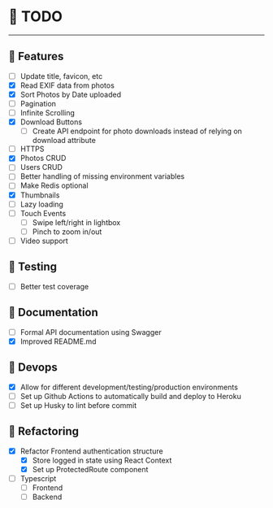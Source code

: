 # 📝 TODO

---

## 🚀 Features
- [ ] Update title, favicon, etc
- [x] Read EXIF data from photos
- [x] Sort Photos by Date uploaded
- [ ] Pagination
- [ ] Infinite Scrolling
- [x] Download Buttons
   - [ ] Create API endpoint for photo downloads instead of relying on download attribute
- [ ] HTTPS
- [x] Photos CRUD
- [ ] Users CRUD
- [ ] Better handling of missing environment variables
- [ ] Make Redis optional
- [x] Thumbnails
- [ ] Lazy loading
- [ ] Touch Events
   - [ ] Swipe left/right in lightbox
   - [ ] Pinch to zoom in/out
- [ ] Video support
## 🧪 Testing
- [ ] Better test coverage
## 📄 Documentation
- [ ] Formal API documentation using Swagger
- [x] Improved README.md
## 🔧 Devops
- [x] Allow for different development/testing/production environments
- [ ] Set up Github Actions to automatically build and deploy to Heroku
- [ ] Set up Husky to lint before commit
## 💪 Refactoring
- [x] Refactor Frontend authentication structure
  - [x] Store logged in state using React Context
  - [x] Set up ProtectedRoute component
- [ ] Typescript
  - [ ] Frontend
  - [ ] Backend
